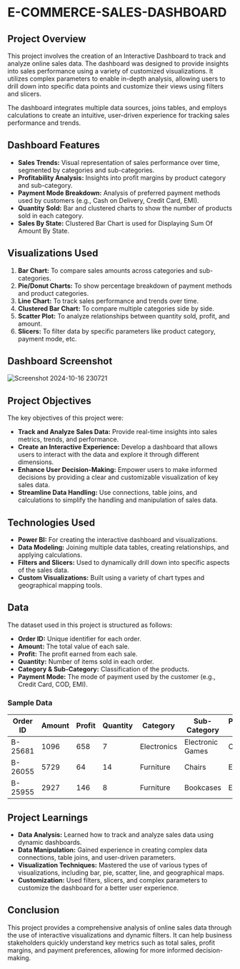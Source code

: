 
# E-COMMERCE-SALES-DASHBOARD




## Project Overview

This project involves the creation of an Interactive Dashboard to track and analyze online sales data. The dashboard was designed to provide insights into sales performance using a variety of customized visualizations. It utilizes complex parameters to enable in-depth analysis, allowing users to drill down into specific data points and customize their views using filters and slicers.

The dashboard integrates multiple data sources, joins tables, and employs calculations to create an intuitive, user-driven experience for tracking sales performance and trends.
## Dashboard Features

- **Sales Trends:** Visual representation of sales performance over time, segmented by categories and sub-categories.
- **Profitability Analysis:** Insights into profit margins by product category and sub-category.
- **Payment Mode Breakdown:** Analysis of preferred payment methods used by customers (e.g., Cash on Delivery, Credit Card, EMI).
- **Quantity Sold:** Bar and clustered charts to show the number of products sold in each category.
- **Sales By State:** Clustered Bar Chart is used for Displaying Sum Of Amount By State.

## Visualizations Used


1. **Bar Chart:** To compare sales amounts across categories and sub-categories.
2. **Pie/Donut Charts:** To show percentage breakdown of payment methods and product categories.
3. **Line Chart:** To track sales performance and trends over time.
4. **Clustered Bar Chart:** To compare multiple categories side by side.
5. **Scatter Plot:** To analyze relationships between quantity sold, profit, and amount.
6. **Slicers:** To filter data by specific parameters like product category, payment mode, etc.
## Dashboard Screenshot

![Screenshot 2024-10-16 230721](https://github.com/user-attachments/assets/a4f29ca1-1d2a-4235-8783-d2ec0dc8b164)


## Project Objectives

The key objectives of this project were:
- **Track and Analyze Sales Data:** Provide real-time insights into sales metrics, trends, and performance.
- **Create an Interactive Experience:** Develop a dashboard that allows users to interact with the data and explore it through different dimensions.
- **Enhance User Decision-Making:** Empower users to make informed decisions by providing a clear and customizable visualization of key sales data.
- **Streamline Data Handling:** Use connections, table joins, and calculations to simplify the handling and manipulation of sales data.



## Technologies Used

- **Power BI:** For creating the interactive dashboard and visualizations.
- **Data Modeling:** Joining multiple data tables, creating relationships, and applying calculations.
- **Filters and Slicers:** Used to dynamically drill down into specific aspects of the sales data.
- **Custom Visualizations:** Built using a variety of chart types and geographical mapping tools.
## Data

The dataset used in this project is structured as follows:

- **Order ID:** Unique identifier for each order.
- **Amount:** The total value of each sale.
- **Profit:** The profit earned from each sale.
- **Quantity:** Number of items sold in each order.
- **Category & Sub-Category:** Classification of the products.
- **Payment Mode:** The mode of payment used by the customer (e.g., Credit Card, COD, EMI).
### Sample Data

| Order ID | Amount |	Profit |	Quantity |	Category |	Sub-Category    |	Payment Mode |
| -------- | ------ | -------- | ----------- | --------- | ---------------- | -------------- |
|B-25681   |1096	|658       |	7	     |Electronics|	Electronic Games|	COD          |
|B-26055   |5729	|64        |	14       |Furniture	 |Chairs            |	EMI          |
|B-25955   |2927	|146	   |    8	     |Furniture  |	Bookcases	    |   EMI          |






## Project Learnings

- **Data Analysis:** Learned how to track and analyze sales data using dynamic dashboards.
- **Data Manipulation:** Gained experience in creating complex data connections, table joins, and user-driven parameters.
- **Visualization Techniques:** Mastered the use of various types of visualizations, including bar, pie, scatter, line, and geographical maps.
- **Customization:** Used filters, slicers, and complex parameters to customize the dashboard for a better user experience.
## Conclusion

This project provides a comprehensive analysis of online sales data through the use of interactive visualizations and dynamic filters. It can help business stakeholders quickly understand key metrics such as total sales, profit margins, and payment preferences, allowing for more informed decision-making.
